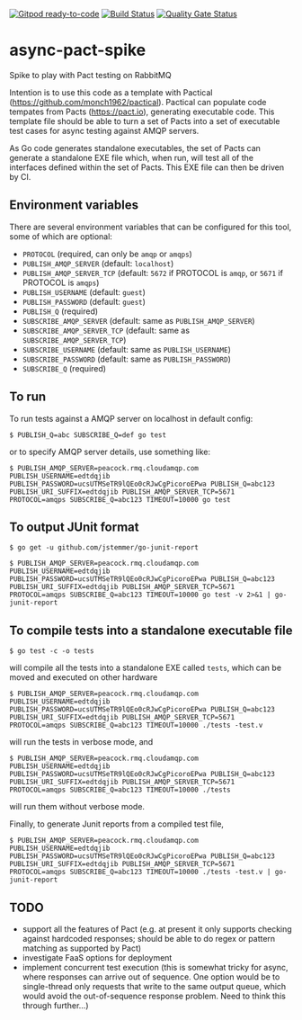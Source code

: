 [![Gitpod ready-to-code](https://img.shields.io/badge/Gitpod-ready--to--code-blue?logo=gitpod)](https://gitpod.io/#https://github.com/monch1962/async-pact-spike)
[![Build Status](https://dev.azure.com/monch1962/monch1962/_apis/build/status/monch1962.async-pact-spike?branchName=master)](https://dev.azure.com/monch1962/monch1962/_build/latest?definitionId=13&branchName=master)
[![Quality Gate Status](https://sonarcloud.io/api/project_badges/measure?project=monch1962_async-pact-spike&metric=alert_status)](https://sonarcloud.io/dashboard?id=monch1962_async-pact-spike)

# async-pact-spike
Spike to play with Pact testing on RabbitMQ

Intention is to use this code as a template with Pactical (https://github.com/monch1962/pactical). Pactical can populate code tempates from Pacts (https://pact.io), generating executable code. This template file should be able to turn a set of Pacts into a set of executable test cases for async testing against AMQP servers.

As Go code generates standalone executables, the set of Pacts can generate a standalone EXE file which, when run, will test all of the interfaces defined within the set of Pacts. This EXE file can then be driven by CI.

## Environment variables

There are several environment variables that can be configured for this tool, some of which are optional:
- `PROTOCOL` (required, can only be `amqp` or `amqps`)
- `PUBLISH_AMQP_SERVER` (default: `localhost`)
- `PUBLISH_AMQP_SERVER_TCP` (default: `5672` if PROTOCOL is `amqp`, or `5671` if PROTOCOL is `amqps`)
- `PUBLISH_USERNAME` (default: `guest`)
- `PUBLISH_PASSWORD` (default: `guest`)
- `PUBLISH_Q` (required)
- `SUBSCRIBE_AMQP_SERVER` (default: same as `PUBLISH_AMQP_SERVER`)
- `SUBSCRIBE_AMQP_SERVER_TCP` (default: same as `SUBSCRIBE_AMQP_SERVER_TCP`)
- `SUBSCRIBE_USERNAME` (default: same as `PUBLISH_USERNAME`)
- `SUBSCRIBE_PASSWORD` (default: same as `PUBLISH_PASSWORD`)
- `SUBSCRIBE_Q` (required)

## To run
To run tests against a AMQP server on localhost in default config:

`$ PUBLISH_Q=abc SUBSCRIBE_Q=def go test`

or to specify AMQP server details, use something like:

`$ PUBLISH_AMQP_SERVER=peacock.rmq.cloudamqp.com PUBLISH_USERNAME=edtdqjib PUBLISH_PASSWORD=ucsUTMSeTR9lQEo0cRJwCgPicoroEPwa PUBLISH_Q=abc123 PUBLISH_URI_SUFFIX=edtdqjib PUBLISH_AMQP_SERVER_TCP=5671 PROTOCOL=amqps SUBSCRIBE_Q=abc123 TIMEOUT=10000 go test`

## To output JUnit format

`$ go get -u github.com/jstemmer/go-junit-report`

`$ PUBLISH_AMQP_SERVER=peacock.rmq.cloudamqp.com PUBLISH_USERNAME=edtdqjib PUBLISH_PASSWORD=ucsUTMSeTR9lQEo0cRJwCgPicoroEPwa PUBLISH_Q=abc123 PUBLISH_URI_SUFFIX=edtdqjib PUBLISH_AMQP_SERVER_TCP=5671 PROTOCOL=amqps SUBSCRIBE_Q=abc123 TIMEOUT=10000 go test -v 2>&1 | go-junit-report`

## To compile tests into a standalone executable file

`$ go test -c -o tests`

will compile all the tests into a standalone EXE called `tests`, which can be moved and executed on other hardware

`$ PUBLISH_AMQP_SERVER=peacock.rmq.cloudamqp.com PUBLISH_USERNAME=edtdqjib PUBLISH_PASSWORD=ucsUTMSeTR9lQEo0cRJwCgPicoroEPwa PUBLISH_Q=abc123 PUBLISH_URI_SUFFIX=edtdqjib PUBLISH_AMQP_SERVER_TCP=5671 PROTOCOL=amqps SUBSCRIBE_Q=abc123 TIMEOUT=10000 ./tests -test.v` 

will run the tests in verbose mode, and 

`$ PUBLISH_AMQP_SERVER=peacock.rmq.cloudamqp.com PUBLISH_USERNAME=edtdqjib PUBLISH_PASSWORD=ucsUTMSeTR9lQEo0cRJwCgPicoroEPwa PUBLISH_Q=abc123 PUBLISH_URI_SUFFIX=edtdqjib PUBLISH_AMQP_SERVER_TCP=5671 PROTOCOL=amqps SUBSCRIBE_Q=abc123 TIMEOUT=10000 ./tests` 

will run them without verbose mode.

Finally, to generate Junit reports from a compiled test file, 

`$ PUBLISH_AMQP_SERVER=peacock.rmq.cloudamqp.com PUBLISH_USERNAME=edtdqjib PUBLISH_PASSWORD=ucsUTMSeTR9lQEo0cRJwCgPicoroEPwa PUBLISH_Q=abc123 PUBLISH_URI_SUFFIX=edtdqjib PUBLISH_AMQP_SERVER_TCP=5671 PROTOCOL=amqps SUBSCRIBE_Q=abc123 TIMEOUT=10000 ./tests -test.v | go-junit-report`

## TODO
- support all the features of Pact (e.g. at present it only supports checking against hardcoded responses; should be able to do regex or pattern matching as supported by Pact)
- investigate FaaS options for deployment
- implement concurrent test execution (this is somewhat tricky for async, where responses can arrive out of sequence. One option would be to single-thread only requests that write to the same output queue, which would avoid the out-of-sequence response problem. Need to think this through further...)